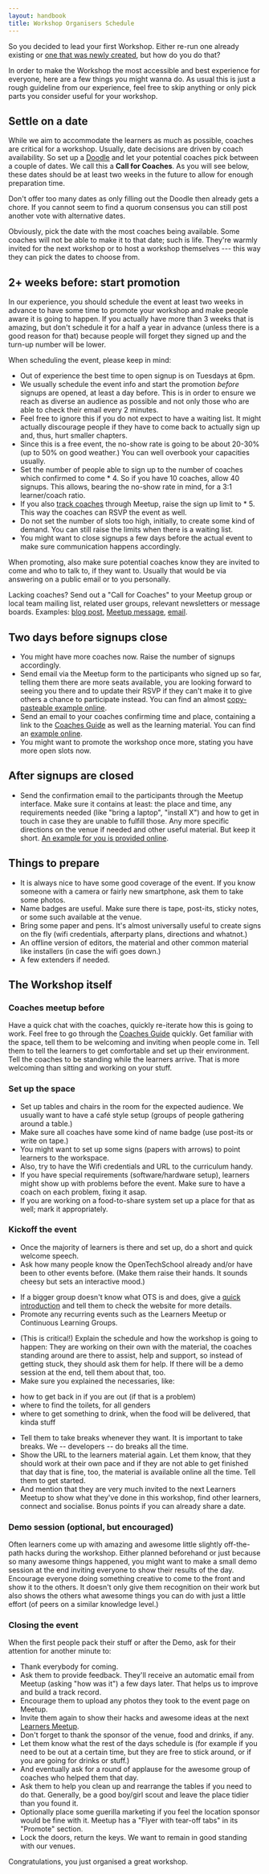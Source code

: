 ```yaml
---
layout: handbook
title: Workshop Organisers Schedule
---
```


<!-- This guide intentionally repeats some points.  Redundancy is clarity. -->

So you decided to lead your first Workshop. Either re-run one already existing or [one that was newly created](/handbooks/workshops/starting-a-workshop.html), but how do you do that?

In order to make the Workshop the most accessible and best experience for everyone, here are a few things you might wanna do. As usual this is just a rough guideline from our experience, feel free to skip anything or only pick parts you consider useful for your workshop.

## Settle on a date

While we aim to accommodate the learners as much as possible, coaches are critical for a workshop.  Usually, date decisions are driven by coach availability.  So set up a [Doodle](http://doodle.com/) and let your potential coaches pick between a couple of dates.  We call this a **Call for Coaches**.  As you will see below, these dates should be at least two weeks in the future to allow for enough preparation time.

Don't offer too many dates as only filling out the Doodle then already gets a chore.  If you cannot seem to find a quorum consensus you can still post another vote with alternative dates.

Obviously, pick the date with the most coaches being available.  Some coaches will not be able to make it to that date;  such is life.  They're warmly invited for the next workshop or to host a workshop themselves --- this way they can pick the dates to choose from.

## 2+ weeks before: start promotion

In our experience, you should schedule the event at least two weeks in advance to have some time to promote your workshop and make people aware it is going to happen. If you actually have more than 3 weeks that is amazing, but don't schedule it for a half a year in advance (unless there is a good reason for that) because people will forget they signed up and the turn-up number will be lower.

When scheduling the event, please keep in mind:
 * Out of experience the best time to open signup is on Tuesdays at 6pm. 
 * We usually schedule the event info and start the promotion _before_ signups are opened, at least a day before.  This is in order to ensure we reach as diverse an audience as possible and not only those who are able to check their email every 2 minutes.
  * Feel free to ignore this if you do not expect to have a waiting list.  It might actually discourage people if they have to come back to actually sign up and, thus, hurt smaller chapters.
 * Since this is a free event, the no-show rate is going to be about 20-30% (up to 50% on good weather.)  You can well overbook your capacities usually.
 * Set the number of people able to sign up to the number of coaches which confirmed to come * 4.  So if you have 10 coaches, allow 40 signups.  This allows, bearing the no-show rate in mind, for a 3:1 learner/coach ratio.
  * If you also [track coaches](/handbooks/city-blueprint.html#tracking_coaches) through Meetup, raise the sign up limit to * 5.  This way the coaches can RSVP the event as well.
  * Do not set the number of slots too high, initially, to create some kind of demand.  You can still raise the limits when there is a waiting list.
 * You might want to close signups a few days before the actual event to make sure communication happens accordingly.

When promoting, also make sure potential coaches know they are invited to come and who to talk to, if they want to. Usually that would be via answering on a public email or to you personally.

Lacking coaches?  Send out a "Call for Coaches" to your Meetup group or local team mailing list, related user groups, relevant newsletters or message boards.  Examples: [blog post](http://blog.opentechschool.org/2013/04/call-for-coaches-hackathon-for-kids.html), [Meetup message](http://www.meetup.com/opentechschool-zurich/messages/boards/thread/34200822), [email](https://groups.google.com/a/opentechschool.org/d/msg/coaches.python/PUM1h_kThQE/uSOkqiDJJYUJ).

## Two days before signups close
 * You might have more coaches now. Raise the number of signups accordingly.
 * Send email via the Meetup form to the participants who signed up so far, telling them there are more seats available, you are looking forward to seeing you there and to update their RSVP if they can't make it to give others a chance to participate instead. You can find an almost [copy-pasteable example online](/handbooks/workshops/example-before-closing.html).
 * Send an email to your coaches confirming time and place, containing a link to the [Coaches Guide](http://opentechschool.github.io/slides/presentations/coaching/) as well as the learning material. You can find an [example online](/handbooks/workshops/example-coaches-mail.html).
 * You might want to promote the workshop once more, stating you have more open slots now.

## After signups are closed
 * Send the confirmation email to the participants through the Meetup interface. Make sure it contains at least: the place and time, any requirements needed (like "bring a laptop", "install X") and how to get in touch in case they are unable to fulfill those.  Any more specific directions on the venue if needed and other useful material. But keep it short. [An example for you is provided online](/handbooks/workshops/example-after-closing.html).

## Things to prepare
 - It is always nice to have some good coverage of the event.  If you know someone with a camera or fairly new smartphone, ask them to take some photos.
 - Name badges are useful.  Make sure there is tape, post-its, sticky notes, or some such available at the venue.
 - Bring some paper and pens.  It's almost universally useful to create signs on the fly (wifi credentials, afterparty plans, directions and whatnot.)
 - An offline version of editors, the material and other common material like installers (in case the wifi goes down.)
 - A few extenders if needed.

## The Workshop itself

### Coaches meetup before
Have a quick chat with the coaches, quickly re-iterate how this is going to work.  Feel free to go through the [Coaches Guide](http://opentechschool.github.io/slides/presentations/coaching/) quickly.  Get familiar with the space, tell them to be welcoming and inviting when people come in. Tell them to tell the learners to get comfortable and set up their environment. Tell the coaches to be standing while the learners arrive. That is more welcoming than sitting and working on your stuff.

### Set up the space
 - Set up tables and chairs in the room for the expected audience.  We usually want to have a café style setup (groups of people gathering around a table.)
 - Make sure all coaches have some kind of name badge (use post-its or write on tape.)
 - You might want to set up some signs (papers with arrows) to point learners to the workspace.
 - Also, try to have the Wifi credentials and URL to the curriculum handy.
 - If you have special requirements (software/hardware setup), learners might show up with problems before the event.  Make sure to have a coach on each problem, fixing it asap.
 - If you are working on a food-to-share system set up a place for that as well;  mark it appropriately.

### Kickoff the event
 - Once the majority of learners is there and set up, do a short and quick welcome speech.
 - Ask how many people know the OpenTechSchool already and/or have been to other events before.  (Make them raise their hands. It sounds cheesy but sets an interactive mood.)
  * If a bigger group doesn't know what OTS is and does, give a [quick introduction](http://opentechschool.github.io/slides/presentations/about-micro/) and tell them to check the website for more details.
  * Promote any recurring events such as the Learners Meetup or Continuous Learning Groups.
 - (This is critical!)  Explain the schedule and how the workshop is going to happen:  They are working on their own with the material, the coaches standing around are there to assist, help and support, so instead of getting stuck, they should ask them for help.  If there will be a demo session at the end, tell them about that, too.
 - Make sure you explained the necessaries, like:
  * how to get back in if you are out (if that is a problem)
  * where to find the toilets, for all genders
  * where to get something to drink, when the food will be delivered, that kinda stuff
 - Tell them to take breaks whenever they want. It is important to take breaks. We -- developers -- do breaks all the time.
 - Show the URL to the learners material again. Let them know, that they should work at their own pace and if they are not able to get finished that day that is fine, too, the material is available online all the time. Tell them to get started.
 - And mention that they are very much invited to the next Learners Meetup to show what they've done in this workshop, find other learners, connect and socialise.  Bonus points if you can already share a date.

### Demo session (optional, but encouraged)
Often learners come up with amazing and awesome little slightly off-the-path hacks during the workshop. Either planned beforehand or just because so many awesome things happened, you might want to make a small demo session at the end inviting everyone to show their results of the day. Encourage everyone doing something creative to come to the front and show it to the others. It doesn't only give them recognition on their work but also shows the others what awesome things you can do with just a little effort (of peers on a similar knowledge level.)

### Closing the event
When the first people pack their stuff or after the Demo, ask for their attention for another minute to:
 - Thank everybody for coming.
 - Ask them to provide feedback.  They'll receive an automatic email from Meetup (asking "how was it") a few days later.  That helps us to improve and build a track record.
 - Encourage them to upload any photos they took to the event page on Meetup.
 - Invite them again to show their hacks and awesome ideas at the next [Learners Meetup](http://www.opentechschool.org/handbooks/learners-meetups.html).
 - Don't forget to thank the sponsor of the venue, food and drinks, if any.
 - Let them know what the rest of the days schedule is (for example if you need to be out at a certain time, but they are free to stick around, or if you are going for drinks or stuff.)
 - And eventually ask for a round of applause for the awesome group of coaches who helped them that day.
 - Ask them to help you clean up and rearrange the tables if you need to do that.  Generally, be a good boy/girl scout and leave the place tidier than you found it.
 - Optionally place some guerilla marketing if you feel the location sponsor would be fine with it.  Meetup has a "Flyer with tear-off tabs" in its "Promote" section.
 - Lock the doors, return the keys.  We want to remain in good standing with our venues.

Congratulations, you just organised a great workshop.

